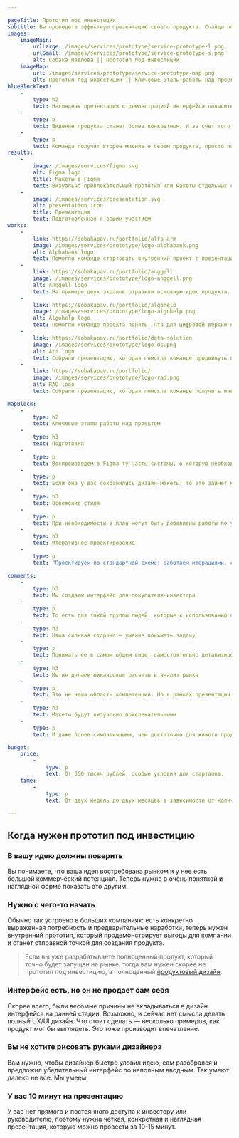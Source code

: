 ```yaml
---

pageTitle: Прототип под инвестиции
subtitle: Вы проведете эффектную презентацию своего продукта. Слайды покажут его преимущества, а прототип интерфейса продемонстрирует конкретную реализацию.
images:
    imageMain:
        urlLarge: /images/services/prototype/service-prototype-l.png 
        urlSmall: /images/services/prototype/service-prototype-s.png
        alt: Собака Павлова || Прототип под инвестиции
    imageMap:
        url: /images/services/prototype/service-prototype-map.png
        alt: Прототип под инвестиции || Ключевые этапы работы над проектом
blueBlockText:
    -
        type: h2
        text: Наглядная презентация с демонстрацией интерфейса повысить шансы получения инвестиций
    -
        type: p
        text: Видение продукта станет более конкретным. И за счет того, что его нужно донести до нас, и за счет того, что оно примет материальную форму в виде макетов.
    -
        type: p
        text: Команда получит второе мнение о своем продукте, просто потому, что в процессе работы мы не имеем привычки его скрывать.
results:
    -
        image: /images/services/figma.svg
        alt: Figma logo
        title: Макеты в Figma
        text: Визуально привлекательный прототип или макеты отдельных страниц
    -
        image: /images/services/presentation.svg
        alt: presentation icon
        title: Презентация
        text: Подготовленная с вашим участием                                                       
works:
    -
        link: https://sobakapav.ru/portfolio/alfa-arm
        image: /images/services/prototype/logo-alphabank.png
        alt: Alphabank logo
        text: Помогли команде стартовать внутренний проект с презентации будущего интерфейса.
    -
        link: https://sobakapav.ru/portfolio/anggell
        image: /images/services/prototype/logo-anggell.png
        alt: Anggell logo
        text: На примере двух экранов отразили основную идею продукта.
    -
        link: https://sobakapav.ru/portfolio/algohelp
        image: /images/services/prototype/logo-algohelp.png
        alt: Algohelp logo
        text: Помогли команде проекта понять, что для цифровой версии нужно изменение методологии.
    -
        link: https://sobakapav.ru/portfolio/data-solution
        image: /images/services/prototype/logo-ds.png
        alt: Ati logo
        text: Собрали презентацию, которая помогла команде продвинуть проект внутри корпорации.
    -
        link: https://sobakapav.ru/portfolio/
        image: /images/services/prototype/logo-rad.png
        alt: RAD logo
        text: Собрали презентацию, которая помогла команде получить инвестиции.

mapBlock:
    -
        type: h2
        text: Ключевые этапы работы над проектом
    -
        type: h3
        text: Подготовка
    -
        type: p
        text: Воспроизведем в Figma ту часть системы, в которую необходимо добавить новую функциональность.
    -
        type: p
        text: Если она у вас сохранились дизайн-макеты, то это займет меньше времени или вообще не понадобится.
    -
        type: h3
        text: Освежение стиля
    -
        type: p
        text: При необходимости в план могут быть добавлены работы по улучшению UI. Обычно это актуально, когда внедрения существенные, а старая система визуально устарела.    
    -
        type: h3
        text: Итеративное проектирование
    -
        type: p
        text: "Проектируем по стандартной схеме: работаем итерациями, согласовываем с вами, при необходимости — тестируем на пользователях."

comments:
    -
        type: h3
        text: Мы создаем интерфейс для покупателя-инвестора
    -
        type: p
        text: То есть для такой группы людей, которые к использованию продукта отношения иметь не будут, но дадут деньги или другие ресурсы на его создание.
    -
        type: h3
        text: Наша сильная сторона — умение понимать задачу
    -
        type: p
        text: Понимать ее в самом общем виде, самостоятельно детализировать и приходить с предложениями, как выделить самые сильные стороны вашего продукта.
    -
        type: h3
        text: Мы не делаем финансовые расчеты и анализ рынка
    -
        type: p
        text: Это не наша область компетенции. Но в рамках презентации мы оформим ваши материалы так, чтобы быстро считывалось самое главное.
    -
        type: h3
        text: Макеты будут визуально привлекательными
    -
        type: p
        text: И даже более симпатичными, чем достаточно для живого продукта.

budget:
    price:
        -
            type: p
            text: От 350 тысяч рублей, особые условия для стартапов.
    time:
        -
            type: p
            text: От двух недель до двух месяцев в зависимости от количества артефактов и скорости обратной связи на промежуточные результаты.

---
```


## Когда нужен прототип под инвестицию

### В вашу идею должны поверить

Вы понимаете, что ваша идея востребована рынком и у нее есть большой коммерческий потенциал. Теперь нужно в очень понятной и наглядной форме показать это другим.

### Нужно с чего-то начать

Обычно так устроено в больших компаниях: есть конкретно выраженная потребность и предварительные наработки, теперь нужен внутренний прототип, который продемонстрирует выгоды для компании и станет отправной точкой для создания продукта.

> Если вы уже разрабатываете полноценный продукт, который точно будет запущен на рынке, тогда вам нужен скорее не прототип под инвестицию, а полноценный [продуктовый дизайн](/services/design).

### Интерфейс есть, но он не продает сам себя

Скорее всего, были весомые причины не вкладываться в дизайн интерфейса на ранней стадии. Возможно, и сейчас нет смысла делать полный UX/UI дизайн. Что стоит сделать — несколько примеров, как продукт мог бы выглядеть. Это тоже производит впечатление. 

### Вы не хотите рисовать руками дизайнера

Вам нужно, чтобы дизайнер быстро уловил идею, сам разобрался и предложил убедительный интерфейс по неполным вводным. Так умеют далеко не все. Мы умеем.

### У вас 10 минут на презентацию

У вас нет прямого и постоянного доступа к инвестору или руководителю, поэтому нужна четкая, конкретная и наглядная презентация, которую можно провести за 10-15 минут.
